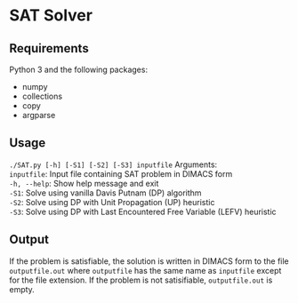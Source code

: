 # SAT Solver

## Requirements
Python 3 and the following packages:
- numpy
- collections
- copy
- argparse

## Usage
`./SAT.py [-h] [-S1] [-S2] [-S3] inputfile`
Arguments: <br/>
`inputfile`: Input file containing SAT problem in DIMACS form <br/>
`-h, --help`: Show help message and exit <br/>
`-S1`: Solve using vanilla Davis Putnam (DP) algorithm <br/>
`-S2`: Solve using DP with Unit Propagation (UP) heuristic <br/>
`-S3`: Solve using DP with Last Encountered Free Variable (LEFV) heuristic <br/>

## Output
If the problem is satisfiable, the solution is written in DIMACS form to the file `outputfile.out` where `outputfile` has the same name as `inputfile` except for the file extension.
If the problem is not satisifiable, `outputfile.out` is empty.
